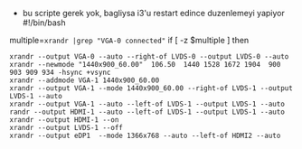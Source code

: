 * bu scripte gerek yok, bagliysa i3'u restart edince duzenlemeyi yapiyor
#!/bin/bash

multiple=`xrandr |grep "VGA-0 connected"`
if [ -z $multiple ]
then

```
xrandr --output VGA-0 --auto --right-of LVDS-0 --output LVDS-0 --auto
xrandr --newmode "1440x900_60.00"  106.50  1440 1528 1672 1904  900 903 909 934 -hsync +vsync
xrandr --addmode VGA-1 1440x900_60.00
xrandr --output VGA-1 --mode 1440x900_60.00 --right-of LVDS-1 --output LVDS-1 --auto
xrandr --output VGA-1 --auto --left-of LVDS-1 --output LVDS-1 --auto
randr --output HDMI-1 --auto --left-of LVDS-1 --output LVDS-1 --auto
xrandr --output HDMI-1 --on
xrandr --output LVDS-1 --off
xrandr --output eDP1  --mode 1366x768 --auto --left-of HDMI2 --auto
```
